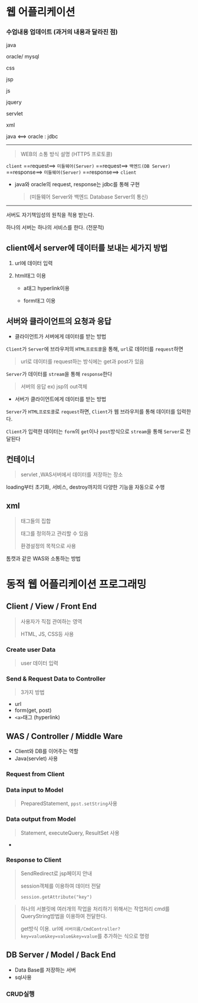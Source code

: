 # 웹 어플리케이션

### 수업내용 업데이트 (과거의 내용과 달라진 점)

java

oracle/ mysql

css

jsp

js

jquery

servlet

xml



java <==> oracle : jdbc









---

> WEB의 소통 방식 설명 (HTTP5 프로토콜)

`client`   ==request==>   `미들웨어(Server)`   ==request==>   `백엔드(DB Server)`   ==response==>   `미들웨어(Server)`   ==response==>   `client`

- java와 oracle의 request, response는 jdbc를 통해 구현

  > (미들웨어 Server와 백엔드 Database Server의 통신)



---

서버도 자기책임성의 원칙을 적용 받는다.

하나의 서버는 하나의 서비스를 한다. (전문적)



## client에서 server에 데이터를 보내는 세가지 방법

1. url에 데이터 입력

2. html태그 이용

   - a태그 hyperlink이용

   - form태그 이용



## 서버와 클라이언트의 요청과 응답

- 클라이언트가 서버에게 데이터를 받는 방법

`Client`가 `Server`에 브라우저의 `HTML프로토콜`을 통해, `url`로 데이터를 `request`하면

> url로 데이터를 request하는 방식에는 get과 post가 있음

`Server`가 데이터를 `stream`을 통해 `response`한다

> 서버의 응답 ex) jsp의 out객체



- 서버가 클라이언트에게 데이터를 받는 방법

`Server`가 `HTML프로토콜`로 `request`하면, `Client`가 웹 브라우저를 통해 데이터를 입력한다.

`Client`가 입력한 데이터는 `form`의 `get`이나 `post`방식으로 `stream`을 통해 `Server`로 전달된다





## 컨테이너

> servlet ,WAS서버에서 데이터를 저장하는 장소

loading부터 초기화, 서비스, destroy까지의 다양한 기능을 자동으로 수행



## xml

> 태그들의 집합
>
> 태그를 정의하고 관리할 수 있음
>
> 환경설정의 목적으로 사용

톰캣과 같은 WAS와 소통하는 방법



# 동적 웹 어플리케이션 프로그래밍



## Client / View / Front End

> 사용자가 직접 관여하는 영역
>
> HTML, JS, CSS등 사용



### Create user Data

> user 데이터 입력

### Send & Request Data to Controller

> 3가지 방법

- url
- form(get, post)
- `<a>`태그 (hyperlink)





## WAS / Controller / Middle Ware

- Client와 DB를 이어주는 역할
- Java(servlet) 사용



### Request from Client

> 



### Data input to Model

> PreparedStatement, `ppst.setString`사용



### Data output from Model

> Statement, executeQuery, ResultSet 사용

- 



### Response to Client

> SendRedirect로 jsp페이지 안내
>
> session객체를 이용하여 데이터 전달
>
> `session.getAttribute("key")`



> 하나의 서블릿에 여러개의 작업을 처리하기 위해서는 작업처리 cmd를 QueryString방법을 이용하여 전달한다.
>
> get방식 이용. url에 `서버이름/CmdController?key=value&key=value&key=value`를 추가하는 식으로 명령



## DB Server / Model / Back End

- Data Base를 저장하는 서버
- sql사용



### CRUD실행

